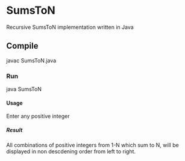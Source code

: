 # SumsToN
Recursive SumsToN implementation written in Java


## Compile
javac SumsToN.java

### Run
java SumsToN

#### Usage
Enter any positive integer

##### Result
All combinations of positive integers from 1-N which sum to N, will be displayed in non descdening order from left to right.
